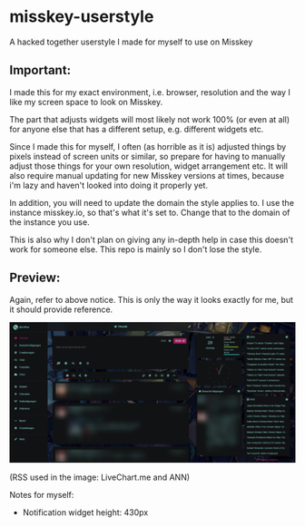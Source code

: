 # misskey-userstyle
A hacked together userstyle I made for myself to use on Misskey

## Important:

I made this for my exact environment, i.e. browser, resolution and the way I like my screen space to look on Misskey.

The part that adjusts widgets will most likely not work 100% (or even at all) for anyone else that has a different setup, e.g. different widgets etc.

Since I made this for myself, I often (as horrible as it is) adjusted things by pixels instead of screen units or similar, so prepare for having to manually adjust those things for your own resolution, widget arrangement etc. It will also require manual updating for new Misskey versions at times, because i'm lazy and haven't looked into doing it properly yet.

In addition, you will need to update the domain the style applies to. I use the instance misskey.io, so that's what it's set to. Change that to the domain of the instance you use.

This is also why I don't plan on giving any in-depth help in case this doesn't work for someone else. This repo is mainly so I don't lose the style.

## Preview:

Again, refer to above notice. This is only the way it looks exactly for me, but it should provide reference.

![Image of timeline](https://github.com/robflop/misskey-userstyle/blob/main/timeline.png?raw=true)

(RSS used in the image: LiveChart.me and ANN)

Notes for myself:
- Notification widget height: 430px
